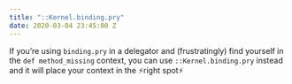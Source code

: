 ```yaml
---
title: "::Kernel.binding.pry"
date: 2020-03-04 23:45:00 Z
---
```


If you’re using `binding.pry` in a delegator and (frustratingly) find yourself in the `def method_missing` context, you can use `::Kernel.binding.pry` instead and it will place your context in the ⚡️right spot⚡️